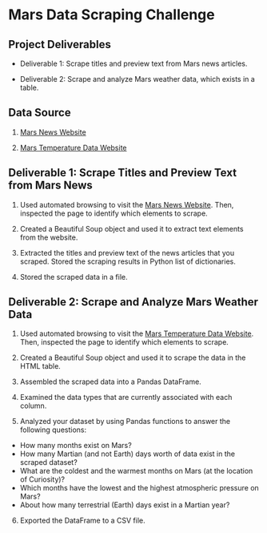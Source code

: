 # Mars Data Scraping Challenge

## Project Deliverables
- Deliverable 1: Scrape titles and preview text from Mars news articles.

- Deliverable 2: Scrape and analyze Mars weather data, which exists in a table.

## Data Source

1. [Mars News Website](https://static.bc-edx.com/data/web/mars_news/index.html)

2. [Mars Temperature Data Website](https://static.bc-edx.com/data/web/mars_facts/temperature.html)

## Deliverable 1: Scrape Titles and Preview Text from Mars News

1. Used automated browsing to visit the [Mars News Website](https://static.bc-edx.com/data/web/mars_news/index.html). Then, inspected the page to identify which elements to scrape.
2. Created a Beautiful Soup object and used it to extract text elements from the website.

3. Extracted the titles and preview text of the news articles that you scraped. Stored the scraping results in Python list of dictionaries.
4.  Stored the scraped data in a file. 

## Deliverable 2: Scrape and Analyze Mars Weather Data
1. Used automated browsing to visit the [Mars Temperature Data Website](https://static.bc-edx.com/data/web/mars_facts/temperature.html). Then, inspected the page to identify which elements to scrape.
2. Created a Beautiful Soup object and used it to scrape the data in the HTML table. 

3. Assembled the scraped data into a Pandas DataFrame.

4. Examined the data types that are currently associated with each column.
 
5. Analyzed your dataset by using Pandas functions to answer the following questions:

- How many months exist on Mars?
- How many Martian (and not Earth) days worth of data exist in the scraped dataset?
- What are the coldest and the warmest months on Mars (at the location of Curiosity)? 
- Which months have the lowest and the highest atmospheric pressure on Mars? 
- About how many terrestrial (Earth) days exist in a Martian year? 

6. Exported the DataFrame to a CSV file.


